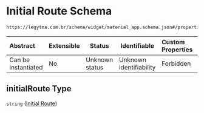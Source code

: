 # Initial Route Schema

```txt
https://legytma.com.br/schema/widget/material_app.schema.json#/properties/initialRoute
```




| Abstract            | Extensible | Status         | Identifiable            | Custom Properties | Additional Properties | Access Restrictions | Defined In                                                                                     |
| :------------------ | ---------- | -------------- | ----------------------- | :---------------- | --------------------- | ------------------- | ---------------------------------------------------------------------------------------------- |
| Can be instantiated | No         | Unknown status | Unknown identifiability | Forbidden         | Allowed               | none                | [material_app.schema.json\*](../schema/widget/material_app.schema.json "open original schema") |

## initialRoute Type

`string` ([Initial Route](material_app-properties-initial-route.md))
